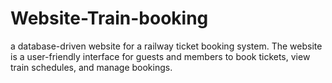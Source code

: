 # Website-Train-booking
a database-driven website for a railway ticket booking system. The website is a user-friendly interface for guests and members to book tickets, view train schedules, and manage bookings.
